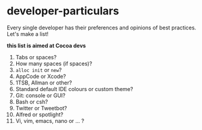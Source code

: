 developer-particulars
=====================

Every single developer has their preferences and opinions of best practices. Let's make a list!

**this list is aimed at Cocoa devs**

1. Tabs or spaces?
1. How many spaces (if spaces)?
1. `alloc init` or `new`?
1. AppCode or Xcode?
2. 1TSB, Allman or other?
3. Standard default IDE colours or custom theme?
4. Git: console or GUI?
5. Bash or csh?
6. Twitter or Tweetbot?
7. Alfred or spotlight?
8. Vi, vim, emacs, nano or ... ?
